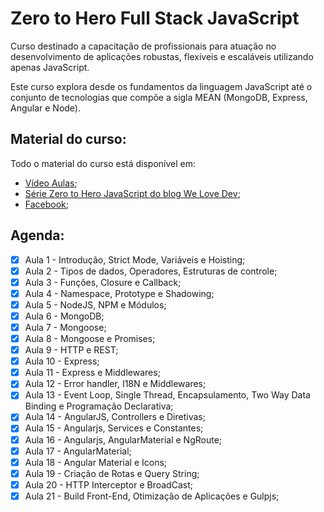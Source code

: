 # Zero to Hero Full Stack JavaScript

Curso destinado a capacitação de profissionais para atuação no desenvolvimento de aplicações robustas, flexíveis e escaláveis utilizando apenas JavaScript.

Este curso explora desde os fundamentos da linguagem JavaScript até o conjunto de tecnologias que compõe a sigla MEAN (MongoDB, Express, Angular e Node).

## Material do curso:

Todo o material do curso está disponível em: 
- [Vídeo Aulas](www.youtube.com/playlist?list=PLmejHXtGQVwiNUDHwzCIoE9qNA7Ncgt9t);
- [Série Zero to Hero JavaScript do blog We Love Dev](www.welovedev.com.br);
- [Facebook](www.facebook.com/welovedev/);

## Agenda:

- [x] Aula 1 - Introdução, Strict Mode, Variáveis e Hoisting;
- [x] Aula 2 - Tipos de dados, Operadores, Estruturas de controle;
- [x] Aula 3 - Funções, Closure e Callback;
- [x] Aula 4 - Namespace, Prototype e Shadowing;
- [x] Aula 5 - NodeJS, NPM e Módulos;
- [x] Aula 6 - MongoDB;
- [x] Aula 7 - Mongoose;
- [x] Aula 8 - Mongoose e Promises;
- [x] Aula 9 - HTTP e REST;
- [x] Aula 10 - Express;
- [x] Aula 11 - Express e Middlewares;
- [x] Aula 12 - Error handler, I18N e Middlewares;
- [x] Aula 13 - Event Loop, Single Thread, Encapsulamento, Two Way Data Binding e Programação Declarativa;
- [x] Aula 14 - AngularJS, Controllers e Diretivas;
- [x] Aula 15 - Angularjs, Services e Constantes;
- [x] Aula 16 - Angularjs, AngularMaterial e NgRoute;
- [x] Aula 17 - AngularMaterial;
- [x] Aula 18 - Angular Material e Icons;
- [x] Aula 19 - Criação de Rotas e Query String;
- [x] Aula 20 - HTTP Interceptor e BroadCast;
- [x] Aula 21 - Build Front-End, Otimização de Aplicações e Gulpjs;
